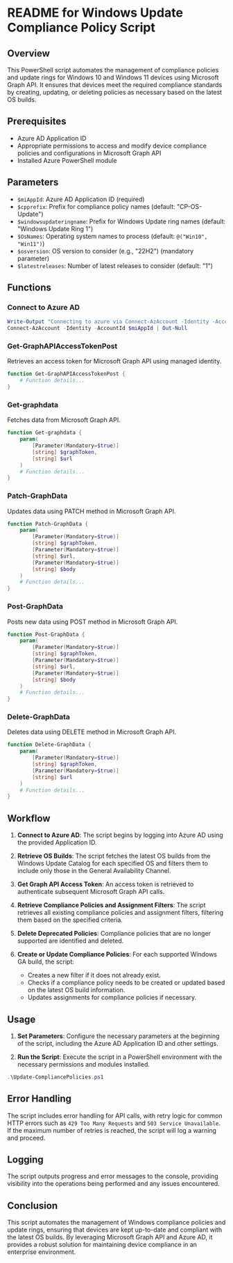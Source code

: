 # README for Windows Update Compliance Policy Script

## Overview

This PowerShell script automates the management of compliance policies and update rings for Windows 10 and Windows 11 devices using Microsoft Graph API. It ensures that devices meet the required compliance standards by creating, updating, or deleting policies as necessary based on the latest OS builds.

## Prerequisites

- Azure AD Application ID
- Appropriate permissions to access and modify device compliance policies and configurations in Microsoft Graph API
- Installed Azure PowerShell module

## Parameters

- `$miAppId`: Azure AD Application ID (required)
- `$cpprefix`: Prefix for compliance policy names (default: "CP-OS-Update")
- `$windowsupdateringname`: Prefix for Windows Update ring names (default: "Windows Update Ring 1")
- `$OsNames`: Operating system names to process (default: `@("Win10", "Win11")`)
- `$osversion`: OS version to consider (e.g., "22H2") (mandatory parameter)
- `$latestreleases`: Number of latest releases to consider (default: "1")

## Functions

### Connect to Azure AD
```powershell
Write-Output "Connecting to azure via Connect-AzAccount -Identity -AccountId $miAppId..."
Connect-AzAccount -Identity -AccountId $miAppId | Out-Null
```

### Get-GraphAPIAccessTokenPost
Retrieves an access token for Microsoft Graph API using managed identity.
```powershell
function Get-GraphAPIAccessTokenPost {
    # Function details...
}
```

### Get-graphdata
Fetches data from Microsoft Graph API.
```powershell
function Get-graphdata {
    param(
        [Parameter(Mandatory=$true)]
        [string] $graphToken,
        [string] $url
    )
    # Function details...
}
```

### Patch-GraphData
Updates data using PATCH method in Microsoft Graph API.
```powershell
function Patch-GraphData {
    param(
        [Parameter(Mandatory=$true)]
        [string] $graphToken,
        [Parameter(Mandatory=$true)]
        [string] $url,
        [Parameter(Mandatory=$true)]
        [string] $body
    )
    # Function details...
}
```

### Post-GraphData
Posts new data using POST method in Microsoft Graph API.
```powershell
function Post-GraphData {
    param(
        [Parameter(Mandatory=$true)]
        [string] $graphToken,
        [Parameter(Mandatory=$true)]
        [string] $url,
        [Parameter(Mandatory=$true)]
        [string] $body
    )
    # Function details...
}
```

### Delete-GraphData
Deletes data using DELETE method in Microsoft Graph API.
```powershell
function Delete-GraphData {
    param(
        [Parameter(Mandatory=$true)]
        [string] $graphToken,
        [Parameter(Mandatory=$true)]
        [string] $url
    )
    # Function details...
}
```

## Workflow

1. **Connect to Azure AD**:
   The script begins by logging into Azure AD using the provided Application ID.

2. **Retrieve OS Builds**:
   The script fetches the latest OS builds from the Windows Update Catalog for each specified OS and filters them to include only those in the General Availability Channel.

3. **Get Graph API Access Token**:
   An access token is retrieved to authenticate subsequent Microsoft Graph API calls.

4. **Retrieve Compliance Policies and Assignment Filters**:
   The script retrieves all existing compliance policies and assignment filters, filtering them based on the specified criteria.

5. **Delete Deprecated Policies**:
   Compliance policies that are no longer supported are identified and deleted.

6. **Create or Update Compliance Policies**:
   For each supported Windows GA build, the script:
   - Creates a new filter if it does not already exist.
   - Checks if a compliance policy needs to be created or updated based on the latest OS build information.
   - Updates assignments for compliance policies if necessary.

## Usage

1. **Set Parameters**:
   Configure the necessary parameters at the beginning of the script, including the Azure AD Application ID and other settings.

2. **Run the Script**:
   Execute the script in a PowerShell environment with the necessary permissions and modules installed.

```powershell
.\Update-CompliancePolicies.ps1
```

## Error Handling

The script includes error handling for API calls, with retry logic for common HTTP errors such as `429 Too Many Requests` and `503 Service Unavailable`. If the maximum number of retries is reached, the script will log a warning and proceed.

## Logging

The script outputs progress and error messages to the console, providing visibility into the operations being performed and any issues encountered.

## Conclusion

This script automates the management of Windows compliance policies and update rings, ensuring that devices are kept up-to-date and compliant with the latest OS builds. By leveraging Microsoft Graph API and Azure AD, it provides a robust solution for maintaining device compliance in an enterprise environment.
